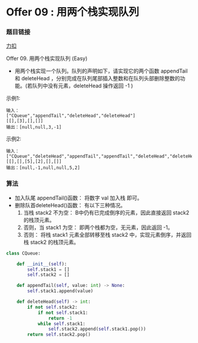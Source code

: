 # Offer 09 : 用两个栈实现队列

### 题目链接

[力扣](https://leetcode-cn.com/problems/yong-liang-ge-zhan-shi-xian-dui-lie-lcof/)

Offer 09\. 用两个栈实现队列 (Easy)

* 用两个栈实现一个队列。队列的声明如下，请实现它的两个函数 appendTail 和 deleteHead ，分别完成在队列尾部插入整数和在队列头部删除整数的功能。(若队列中没有元素，deleteHead 操作返回 -1 )

示例1:

```
输入：
["CQueue","appendTail","deleteHead","deleteHead"]
[[],[3],[],[]]
输出：[null,null,3,-1]
```

示例2:

```
输入：
["CQueue","deleteHead","appendTail","appendTail","deleteHead","deleteHead"]
[[],[],[5],[2],[],[]]
输出：[null,-1,null,null,5,2]
```

### 算法

* 加入队尾 appendTail()函数： 将数字 val 加入栈  即可。
* 删除队首deleteHead()函数： 有以下三种情况。
    1. 当栈 stack2 不为空： B中仍有已完成倒序的元素，因此直接返回 stack2 的栈顶元素。
    2. 否则，当 stack1 为空： 即两个栈都为空，无元素，因此返回 -1。
    3. 否则： 将栈 stack1 元素全部转移至栈 stack2 中，实现元素倒序，并返回栈 stack2 的栈顶元素。

```python
class CQueue:

    def __init__(self):
        self.stack1 = []
        self.stack2 = []

    def appendTail(self, value: int) -> None:
        self.stack1.append(value)

    def deleteHead(self) -> int:
        if not self.stack2:
            if not self.stack1:
                return -1
            while self.stack1:
                self.stack2.append(self.stack1.pop())
        return self.stack2.pop()
```
